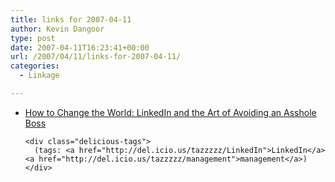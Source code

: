 ```yaml
---
title: links for 2007-04-11
author: Kevin Dangoor
type: post
date: 2007-04-11T16:23:41+00:00
url: /2007/04/11/links-for-2007-04-11/
categories:
  - Linkage

---
```

<ul class="delicious">
  <li>
    <div class="delicious-link">
      <a href="http://blog.guykawasaki.com/2007/04/linkedin_and_th.html">How to Change the World: LinkedIn and the Art of Avoiding an Asshole Boss</a>
    </div>
    
    <div class="delicious-tags">
      (tags: <a href="http://del.icio.us/tazzzzz/LinkedIn">LinkedIn</a> <a href="http://del.icio.us/tazzzzz/management">management</a>)
    </div>
  </li>
</ul>